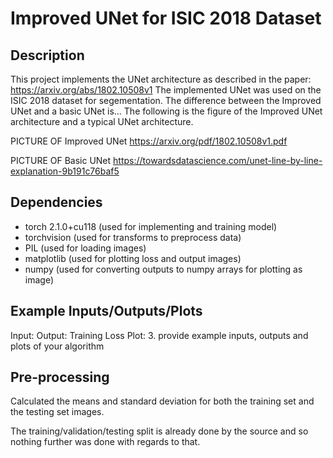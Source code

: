 # Improved UNet for ISIC 2018 Dataset
## Description
This project implements the UNet architecture as described in the paper: https://arxiv.org/abs/1802.10508v1
The implemented UNet was used on the ISIC 2018 dataset for segementation.
The difference between the Improved UNet and a basic UNet is...
The following is the figure of the Improved UNet architecture and a typical UNet architecture.

PICTURE OF Improved UNet
https://arxiv.org/pdf/1802.10508v1.pdf

PICTURE OF Basic UNet
https://towardsdatascience.com/unet-line-by-line-explanation-9b191c76baf5

## Dependencies
- torch 2.1.0+cu118 (used for implementing and training model)
- torchvision (used for transforms to preprocess data)
- PIL (used for loading images)
- matplotlib (used for plotting loss and output images)
- numpy (used for converting outputs to numpy arrays for plotting as image)

## Example Inputs/Outputs/Plots
Input:
Output:
Training Loss Plot:
3. provide example inputs, outputs and plots of your algorithm

## Pre-processing
Calculated the means and standard deviation for both the training set and the testing set images.

The training/validation/testing split is already done by the source and so nothing further was done with regards to that.
